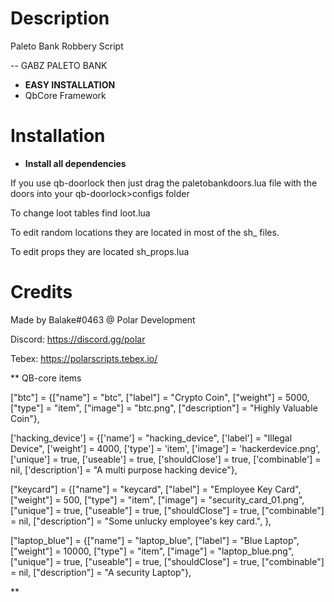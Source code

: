 # Description
Paleto Bank Robbery Script

-- GABZ PALETO BANK

* **EASY INSTALLATION**
* QbCore Framework

# Installation

* **Install all dependencies**


If you use qb-doorlock then just drag the paletobankdoors.lua file with the doors into your qb-doorlock>configs folder

To change loot tables find loot.lua

To edit random locations they are located in most of the sh_ files. 

To edit props they are located sh_props.lua



# Credits
Made by Balake#0463 @ Polar Development

Discord: https://discord.gg/polar

Tebex: https://polarscripts.tebex.io/


** QB-core items

["btc"]					= {["name"] = "btc",					["label"] = "Crypto Coin",		["weight"] = 5000, 		["type"] = "item", 		["image"] = "btc.png", 				 	 	     ["description"] = "Highly Valuable Coin"},

['hacking_device']			  = {['name'] = "hacking_device",					['label'] = "Illegal Device",			['weight'] = 4000,		['type'] = 'item', 		['image'] = 'hackerdevice.png',			['unique'] = true,		['useable']	= true,		['shouldClose'] = true,	   ['combinable'] = nil,   ['description'] = "A multi purpose hacking device"},

["keycard"] 					 		 	 = {["name"] = "keycard",  	    						["label"] = "Employee Key Card",	 				["weight"] = 500, 		["type"] = "item", 		["image"] = "security_card_01.png", 						["unique"] = true, 	["useable"] = true, 	["shouldClose"] = true,   	["combinable"] = nil,   	 ["description"] = "Some unlucky employee's key card.", },

["laptop_blue"] 				 = {["name"] = "laptop_blue", 			  	  	["label"] = "Blue Laptop", 				["weight"] = 10000, 		["type"] = "item", 		["image"] = "laptop_blue.png", 			["unique"] = true, 		["useable"] = true, 	["shouldClose"] = true,	   ["combinable"] = nil,   ["description"] = "A security Laptop"},

**